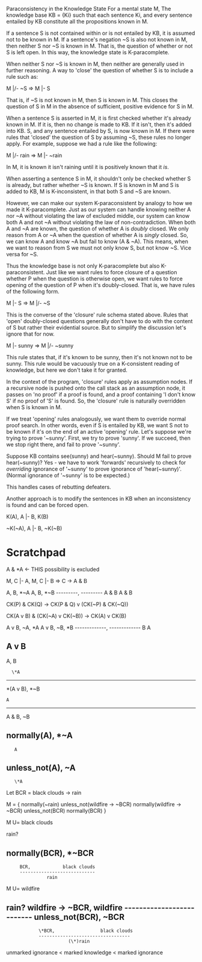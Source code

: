 Paraconsistency in the Knowledge State
  For a mental state M, The knowledge base KB = {Ki} such that each sentence Ki, and every sentence entailed by KB constitute all the propositions known in M.

  If a sentence S is not contained within or is not entailed by KB, it is assumed not to be known in M. If a sentence's negation \~S is also not known in M, then neither S nor \~S is known in M. That is, the question of whether or not S is left open. In this way, the knowledge state is K-paracomplete.

  When neither S nor \~S is known in M, then neither are generally used in further reasoning. A way to 'close' the question of whether S is to include a rule such as:

  M |/- \~S => M |- S

  That is, if \~S is not known in M, then S is known in M. This closes the question of S in M in the absence of sufficient, positive evidence for S in M.

  When a sentence S is asserted in M, it is first checked whether it's already known in M. If it is, then no change is made to KB. If it isn't, then it's added into KB. S, and any sentence entailed by S, is now known in M. If there were rules that 'closed' the question of S by assuming \~S, these rules no longer apply. For example, suppose we had a rule like the following:

  M |/- rain => M |- \~rain

  In M, it is known it isn't raining until it is positively known that it _is_.

  When asserting a sentence S in M, it shouldn't only be checked whether S is already, but rather whether \~S is known. If S is known in M and S is added to KB, M is K-inconsistent, in that both S and \~S are known.

  However, we can make our system K-paraconsistent by analogy to how we made it K-paracomplete. Just as our system can handle knowing neither A nor \~A without violating the law of excluded middle, our system can know both A and not \~A without violating the law of non-contradiction. When both A and \~A are known, the question of whether A is _doubly_ closed. We only reason from A or \~A when the question of whether A is _singly_ closed. So, we can know A and know \~A but fail to know (A & \~A). This means, when we want to reason from S we must not only know S, but not know \~S. Vice versa for \~S.

  Thus the knowledge base is not only K-paracomplete but also K-paraconsistent. Just like we want rules to force closure of a question whether P when the question is otherwise open, we want rules to force opening of the question of P when it's doubly-closed. That is, we have rules of the following form.

  M |- S => M |/- \~S

  This is the converse of the 'closure' rule schema stated above. Rules that 'open' doubly-closed questions generally don't have to do with the content of S but rather their evidential source. But to simplify the discussion let's ignore that for now.

  M |- sunny => M |/- \~sunny

  This rule states that, if it's known to be sunny, then it's not known not to be sunny. This rule would be vacuously true on a K-consistent reading of knowledge, but here we don't take it for granted.

  In the context of the program, 'closure' rules apply as assumption nodes. If a recursive node is pushed onto the call stack as an assumption node, it passes on 'no proof' if a proof is found, and a proof containing 'I don't know S' if no proof of 'S' is found. So, the 'closure' rule is naturally overridden when S is known in M.

  If we treat 'opening' rules analogously, we want them to override normal proof search. In other words, even if S is entailed by KB, we want S not to be known if it's on the end of an active 'opening' rule. Let's suppose we're trying to prove '\~sunny'. First, we try to prove 'sunny'. If we succeed, then we stop right there, and fail to prove '\~sunny'.

  Suppose KB contains see(sunny) and hear(\~sunny). Should M fail to prove hear(\~sunny)? Yes - we have to work 'forwards' recursively to check for *overriding* ignorance of '\~sunny' to prove ignorance of 'hear(\~sunny)'. (Normal ignorance of '\~sunny' is to be expected.)

  This handles cases of rebutting defeaters.

  Another approach is to modify the sentences in KB when an inconsistency is found and can be forced open.

  K(A), A |- B, K(B)

  \~K(\~A), A |- B, \~K(\~B)

# Scratchpad

A & \*A <- THIS possibility is excluded


M, C |- A, M, C |- B => C -> A & B


A, B, \*\~A    A, B, \*\~B
---------,   ---------
  A & B        A & B

CK(P) & CK(Q) -> CK(P & Q) v (CK(\~P) & CK(\~Q))

CK(A v B) & (CK(\~A) v CK(\~B)) -> CK(A) v CK(B)
  

A v B, \~A, \*A   A v B, \~B, \*B
-------------,  -------------
     B                A

A v B
-----
A,  B

      \*A
-------------
\*(A v B), \*\~B

    A
---------
A & B, \~B

normally(A), \*\~A
----------------
       A

unless_not(A), \~A
-----------------
       \*A

Let BCR = black clouds -> rain

M = {
  normally(\~rain)
  unless_not(wildfire -> \~BCR)
  normally(wildfire -> \~BCR)
  unless_not(BCR)
  normally(BCR)
}


M U= black clouds

rain?

normally(BCR), \*\~BCR
--------------------
         BCR,            black clouds
         ----------------------------
                   rain


M U= wildfire

rain?
                    wildfire -> \~BCR, wildfire
                    --------------------------
unless_not(BCR),                \~BCR
------------------------------------
                \*BCR,                 black clouds
                ----------------------------------
                           (\*)rain

unmarked ignorance < marked knowledge < marked ignorance
